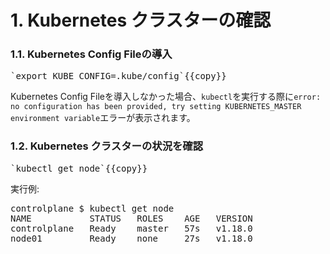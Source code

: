 # 1. Kubernetes クラスターの確認

### 1.1. Kubernetes Config Fileの導入
<pre>
`export KUBE_CONFIG=.kube/config`{{copy}}
</pre>

Kubernetes Config Fileを導入しなかった場合、`kubectl`を実行する際に`error: no configuration has been provided, try setting KUBERNETES_MASTER environment variable`エラーが表示されます。

### 1.2. Kubernetes クラスターの状況を確認

<pre>
`kubectl get node`{{copy}}
</pre>

実行例:
<pre>
controlplane $ kubectl get node
NAME           STATUS   ROLES    AGE   VERSION
controlplane   Ready    master   57s   v1.18.0
node01         Ready    none     27s   v1.18.0
</pre>